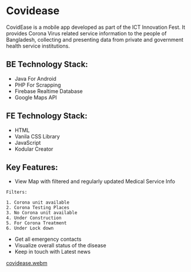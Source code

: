 # Covidease
CovidEase is a mobile app developed as part of the ICT Innovation Fest. It provides Corona Virus related service information to the people of Bangladesh, collecting and presenting data from private and government health service institutions.

## BE Technology Stack:
- Java For Android
- PHP For Scrapping
- Firebase Realtime Database
- Google Maps API

## FE Technology Stack:
- HTML
- Vanila CSS Library
- JavaScript
- Kodular Creator

## Key Features:

- View Map with filtered and regularly updated Medical Service Info

``Filters:``

    1. Corona unit available
    2. Corona Testing Places
    3. No Corona unit available
    4. Under Construction
    5. For Corona Treatment
    6. Under Lock down
- Get all emergency contacts
- Visualize overall status of the disease 
- Keep in touch with Latest news

[covidease.webm](https://github.com/FzArnob/Covidease/assets/67764367/e0990446-62ce-48a8-9a72-f67018342fa0)
